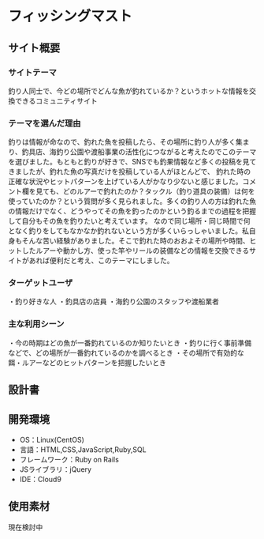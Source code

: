 # フィッシングマスト

## サイト概要
### サイトテーマ
釣り人同士で、今どの場所でどんな魚が釣れているか？というホットな情報を交換できるコミュニティサイト

### テーマを選んだ理由
釣りは情報が命なので、釣れた魚を投稿したら、その場所に釣り人が多く集まり、釣具店、海釣り公園や渡船事業の活性化につながると考えたのでこのテーマを選びました。もともと釣りが好きで、SNSでも釣果情報など多くの投稿を見てきましたが、釣れた魚の写真だけを投稿している人がほとんどで、
釣れた時の正確な状況やヒットパターンを上げている人がかなり少ないと感じました。コメント欄を見ても、どのルアーで釣れたのか？タックル（釣り道具の装備）は何を使っていたのか？という質問が多く見られました。多くの釣り人の方は釣れた魚の情報だけでなく、どうやってその魚を釣ったのかという釣るまでの過程を把握して自分もその魚を釣りたいと考えています。
なので同じ場所・同じ時間で何となく釣りをしてもなかなか釣れないという方が多くいらっしゃいました。私自身もそんな苦い経験がありました。そこで釣れた時のおおよその場所や時間、ヒットしたルアーや動かし方、使った竿やリールの装備などの情報を交換できるサイトがあれば便利だと考え、このテーマにしました。


### ターゲットユーザ
・釣り好きな人
・釣具店の店員
・海釣り公園のスタッフや渡船業者

### 主な利用シーン
・今の時期はどの魚が一番釣れているのか知りたいとき
・釣りに行く事前準備などで、どの場所が一番釣れているのかを調べるとき
・その場所で有効的な餌・ルアーなどのヒットパターンを把握したいとき

## 設計書


## 開発環境
- OS：Linux(CentOS)
- 言語：HTML,CSS,JavaScript,Ruby,SQL
- フレームワーク：Ruby on Rails
- JSライブラリ：jQuery
- IDE：Cloud9

## 使用素材
現在検討中